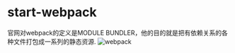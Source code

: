 # start-webpack
官网对webpack的定义是MODULE BUNDLER，他的目的就是把有依赖关系的各种文件打包成一系列的静态资源.
![webpack](https://pic2.zhimg.com/55fb7d622403852ff7533c6da5c620cd_b.png)  
